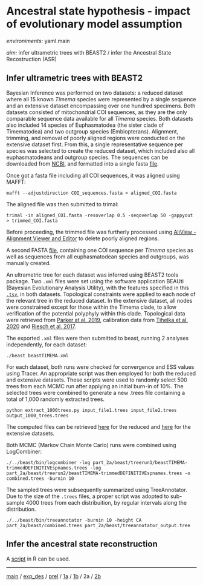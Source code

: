 # Ancestral state hypothesis - impact of evolutionary model assumption


*environiments:* yaml.main 


*aim:* infer ultrametric trees with BEAST2 / infer the Ancestral State Recostruction (ASR) 


## Infer ultrametric trees with BEAST2

Bayesian Inference was performed on two datasets: a reduced dataset where all 15 known *Timema* species were represented by a single sequence and an extensive dataset encompassing over one hundred specimens. Both datasets consisted of mitochondrial COI sequences, as they are the only comparable sequence data available for all *Timema* species. Both datasets also included 14 species of Euphasmatodea (the sister clade of Timematodea) and two outgroup species (Embiopterans).
Alignment, trimming, and removal of poorly aligned regions were conducted on the extensive dataset first. From this, a single representative sequence per species was selected to create the reduced dataset, which included also all euphasmatodeans and outgroup species. The sequences can be downloaded from [NCBI](https://www.ncbi.nlm.nih.gov/), and formatted into a single fasta [file](https://github.com/MattiaRag/timemaproject/blob/main/intermediate_files/all_COIseqs.fasta).

Once got a fasta file including all COI sequences, it was aligned using MAFFT:

```
mafft --adjustdirection COI_sequences.fasta > aligned_COI.fasta
```

The aligned file was then submitted to trimal:

```
trimal -in aligned_COI.fasta -resoverlap 0.5 -seqoverlap 50 -gappyout > trimmed_COI.fasta
```

Before proceeding, the trimmed file was furtherly processed using [AliView - Alignment Viewer and Editor](https://ormbunkar.se/aliview/) to delete poorly aligned regions.

A second FASTA [file](https://github.com/MattiaRag/timemaproject/blob/main/intermediate_files/trimmed_onesp_COIseqs_def.fasta), containing one COI sequence per *Timema* species as well as sequences from all euphasmatodean species and outgroups, was manually created.

An ultrametric tree for each dataset was inferred using BEAST2 tools package.
Two `.xml` files were set using the software application BEAUti (Bayesian Evolutionary Analysis Utility), with the features specified in this [`.tsv`](https://github.com/MattiaRag/timemaproject/blob/main/scripts/BEAUTI_feat.tsv), in both datasets. Topological constraints were applied to each node of the relevant tree in the reduced dataset. In the extensive dataset, all nodes were constrained except for those within the Timema clade, to allow verification of the potential polyphyly within this clade. Topological data were retrieved from [Parker at al. 2019](https://www.researchgate.net/publication/336424541_Sex-biased_gene_expression_is_repeatedly_masculinized_in_asexual_females), calibration data from [Tihelka et al. 2020](https://royalsocietypublishing.org/doi/10.1098/rsos.201689) and [Riesch et al. 2017](https://www.nature.com/articles/s41559-017-0082).

The exported `.xml` files were then submitted to beast, running 2 analyses independently, for each dataset:

```
./beast beastTIMEMA.xml
```

For each dataset, both runs were checked for convergence and ESS values using Tracer. An appropriate script was then employed for both the reduced and extensive datasets. These scripts were used to randomly select 500 trees from each MCMC run after applying an initial burn-in of 10%. The selected trees were combined to generate a new .trees file containing a total of 1,000 randomly extracted trees. 

```
python extract_1000trees.py input_file1.trees input_file2.trees output_1000_trees.trees
```

The computed files can be retrieved [here](https://github.com/MattiaRag/timemaproject/blob/main/intermediate_files/extracted_1000_singlesp.trees) for the reduced and [here](https://github.com/MattiaRag/timemaproject/blob/main/intermediate_files/extracted_1000_allCOI.trees) for the extensive datasets.

Both MCMC (Markov Chain Monte Carlo) runs were combined using LogCombiner:

```
./../beast/bin/logcombiner -log part_2a/beast/treerun1/beastTIMEMA-trimmedDEFINITIVEspnames.trees -log part_2a/beast/treerun2/beastTIMEMA-trimmedDEFINITIVEspnames.trees -o combined.trees -burnin 10
```

The sampled trees were subsequently summarized using TreeAnnotator. Due to the size of the `.trees` files, a proper script was adopted to sub-sample 4000 trees from each distribuition, by regular intervals along the distribution.

```
./../beast/bin/treeannotator -burnin 10 -height CA part_2a/beast/combined.trees part_2a/beast/treeannotator_output.tree
```

## Infer the ancestral state reconstruction

A [script](https://github.com/MattiaRag/timemaproject/blob/main/scripts/ASR.R) in R can be used.

---


[main](https://github.com/MattiaRag/timemaproject/tree/main) /
[exp_des](https://github.com/MattiaRag/timemaproject/blob/main/markdowns/exp_design.md) /
[prel](https://github.com/MattiaRag/timemaproject/blob/main/markdowns/preliminary.md) /
[1a](https://github.com/MattiaRag/timemaproject/blob/main/markdowns/part_1a.md) /
[1b](https://github.com/MattiaRag/timemaproject/blob/main/markdowns/part_1b.md) /
2a /
[2b](https://github.com/MattiaRag/timemaproject/blob/main/markdowns/part_2b.md)  

